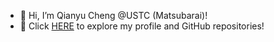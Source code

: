 - 👋 Hi, I’m Qianyu Cheng @USTC (Matsubarai)!
- 👀 Click [HERE](https://github.com/Matsubarai) to explore my profile and GitHub repositories!
